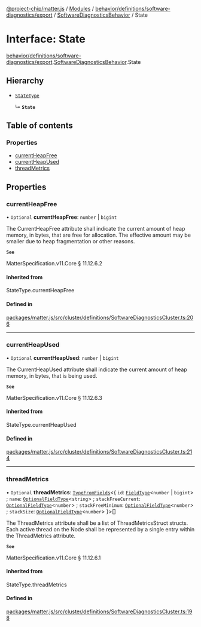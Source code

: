 [@project-chip/matter.js](../README.md) / [Modules](../modules.md) / [behavior/definitions/software-diagnostics/export](../modules/behavior_definitions_software_diagnostics_export.md) / [SoftwareDiagnosticsBehavior](../modules/behavior_definitions_software_diagnostics_export.SoftwareDiagnosticsBehavior.md) / State

# Interface: State

[behavior/definitions/software-diagnostics/export](../modules/behavior_definitions_software_diagnostics_export.md).[SoftwareDiagnosticsBehavior](../modules/behavior_definitions_software_diagnostics_export.SoftwareDiagnosticsBehavior.md).State

## Hierarchy

- [`StateType`](../modules/behavior_definitions_software_diagnostics_export._internal_.md#statetype)

  ↳ **`State`**

## Table of contents

### Properties

- [currentHeapFree](behavior_definitions_software_diagnostics_export.SoftwareDiagnosticsBehavior.State.md#currentheapfree)
- [currentHeapUsed](behavior_definitions_software_diagnostics_export.SoftwareDiagnosticsBehavior.State.md#currentheapused)
- [threadMetrics](behavior_definitions_software_diagnostics_export.SoftwareDiagnosticsBehavior.State.md#threadmetrics)

## Properties

### currentHeapFree

• `Optional` **currentHeapFree**: `number` \| `bigint`

The CurrentHeapFree attribute shall indicate the current amount of heap memory, in bytes, that are free
for allocation. The effective amount may be smaller due to heap fragmentation or other reasons.

**`See`**

MatterSpecification.v11.Core § 11.12.6.2

#### Inherited from

StateType.currentHeapFree

#### Defined in

[packages/matter.js/src/cluster/definitions/SoftwareDiagnosticsCluster.ts:206](https://github.com/project-chip/matter.js/blob/0c058ae17fdba4c0b89b8b13c309011d51782299/packages/matter.js/src/cluster/definitions/SoftwareDiagnosticsCluster.ts#L206)

___

### currentHeapUsed

• `Optional` **currentHeapUsed**: `number` \| `bigint`

The CurrentHeapUsed attribute shall indicate the current amount of heap memory, in bytes, that is being
used.

**`See`**

MatterSpecification.v11.Core § 11.12.6.3

#### Inherited from

StateType.currentHeapUsed

#### Defined in

[packages/matter.js/src/cluster/definitions/SoftwareDiagnosticsCluster.ts:214](https://github.com/project-chip/matter.js/blob/0c058ae17fdba4c0b89b8b13c309011d51782299/packages/matter.js/src/cluster/definitions/SoftwareDiagnosticsCluster.ts#L214)

___

### threadMetrics

• `Optional` **threadMetrics**: [`TypeFromFields`](../modules/tlv_export.md#typefromfields)\<\{ `id`: [`FieldType`](tlv_export.FieldType.md)\<`number` \| `bigint`\> ; `name`: [`OptionalFieldType`](tlv_export.OptionalFieldType.md)\<`string`\> ; `stackFreeCurrent`: [`OptionalFieldType`](tlv_export.OptionalFieldType.md)\<`number`\> ; `stackFreeMinimum`: [`OptionalFieldType`](tlv_export.OptionalFieldType.md)\<`number`\> ; `stackSize`: [`OptionalFieldType`](tlv_export.OptionalFieldType.md)\<`number`\>  }\>[]

The ThreadMetrics attribute shall be a list of ThreadMetricsStruct structs. Each active thread on the
Node shall be represented by a single entry within the ThreadMetrics attribute.

**`See`**

MatterSpecification.v11.Core § 11.12.6.1

#### Inherited from

StateType.threadMetrics

#### Defined in

[packages/matter.js/src/cluster/definitions/SoftwareDiagnosticsCluster.ts:198](https://github.com/project-chip/matter.js/blob/0c058ae17fdba4c0b89b8b13c309011d51782299/packages/matter.js/src/cluster/definitions/SoftwareDiagnosticsCluster.ts#L198)
